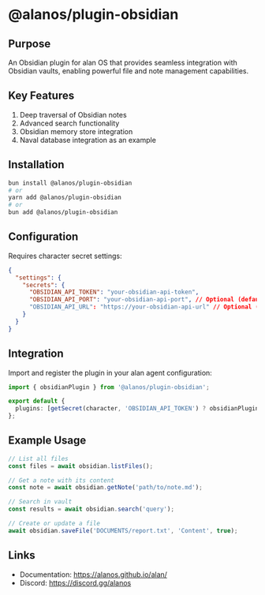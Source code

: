 # @alanos/plugin-obsidian

## Purpose

An Obsidian plugin for alan OS that provides seamless integration with Obsidian vaults, enabling powerful file and note management capabilities.

## Key Features

1. Deep traversal of Obsidian notes
2. Advanced search functionality
3. Obsidian memory store integration
4. Naval database integration as an example

## Installation

```bash
bun install @alanos/plugin-obsidian
# or
yarn add @alanos/plugin-obsidian
# or
bun add @alanos/plugin-obsidian
```

## Configuration

Requires character secret settings:

```json
{
  "settings": {
    "secrets": {
      "OBSIDIAN_API_TOKEN": "your-obsidian-api-token",
      "OBSIDIAN_API_PORT": "your-obsidian-api-port", // Optional (default: 27123)
      "OBSIDIAN_API_URL": "https://your-obsidian-api-url" // Optional (default: "http://127.0.0.1:27123")
    }
  }
}
```

## Integration

Import and register the plugin in your alan agent configuration:

```typescript
import { obsidianPlugin } from '@alanos/plugin-obsidian';

export default {
  plugins: [getSecret(character, 'OBSIDIAN_API_TOKEN') ? obsidianPlugin : null],
};
```

## Example Usage

```typescript
// List all files
const files = await obsidian.listFiles();

// Get a note with its content
const note = await obsidian.getNote('path/to/note.md');

// Search in vault
const results = await obsidian.search('query');

// Create or update a file
await obsidian.saveFile('DOCUMENTS/report.txt', 'Content', true);
```

## Links

- Documentation: https://alanos.github.io/alan/
- Discord: https://discord.gg/alanos
